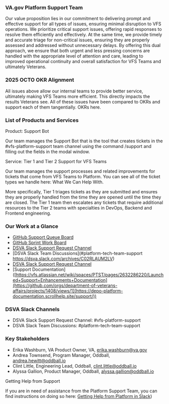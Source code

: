 ### VA.gov Platform Support Team

Our value proposition lies in our commitment to delivering prompt and effective support for all types of issues, ensuring minimal disruption to VFS operations. We prioritize critical support issues, offering rapid responses to resolve them efficiently and effectively. At the same time, we provide timely and accurate triage for non-critical issues, ensuring they are properly assessed and addressed without unnecessary delays. By offering this dual approach, we ensure that both urgent and less pressing concerns are handled with the appropriate level of attention and care, leading to improved operational continuity and overall satisfaction for VFS Teams and ultimately Veterans. 

### 2025 OCTO OKR Alignment
 
All issues above allow our internal teams to provide better service, ultimately making VFS Teams more efficient. This directly impacts the results Veterans see. All of these issues have been compared to OKRs and support each of them tangentially. OKRs here.

### List of Products and Services

Product: Support Bot

Our team manages the Support Bot that is the tool that creates tickets in the #vfs-platform-support team channel using the command /support and filling out the fields in the modal window.

Service: Tier 1 and Tier 2 Support for VFS Teams

Our team manages the support processes and related improvements for tickets that come from VFS Teams to Platform. You can see all of the ticket types we handle here: What We Can Help With. 

More specifically, Tier 1 triages tickets as they are submitted and ensures they are properly handled from the time they are opened until the time they are closed. The Tier 1 team then escalates any tickets that require additional resources to the Tier 2 teams with specialties in DevOps, Backend and Frontend engineering.

### Our Work at a Glance

* [GitHub Support Queue Board]([https://vfs.atlassian.net/wiki/spaces/PTST/pages/2632286220/Launched+Support+Enhancements+Documentation](https://github.com/orgs/department-of-veterans-affairs/projects/1408/views/1))
* [GitHub Sprint Work Board]([https://vfs.atlassian.net/wiki/spaces/PTST/pages/2632286220/Launched+Support+Enhancements+Documentation](https://github.com/orgs/department-of-veterans-affairs/projects/1408/views/1))
* [DSVA Slack Support Request Channel]([https://vfs.atlassian.net/wiki/spaces/PTST/pages/2632286220/Launched+Support+Enhancements+Documentation](https://github.com/orgs/department-of-veterans-affairs/projects/1408/views/1)](https://dsva.slack.com/archives/CBU0KDSB1))
* [DSVA Slack Team Discussions](#platform-tech-team-support https://dsva.slack.com/archives/C02RLAUM2LV)
* [DSVA Slack Support Request Channel]([https://vfs.atlassian.net/wiki/spaces/PTST/pages/2632286220/Launched+Support+Enhancements+Documentation](https://github.com/orgs/department-of-veterans-affairs/projects/1408/views/1](https://depo-platform-documentation.scrollhelp.site/support/))](https://dsva.slack.com/archives/CBU0KDSB1))
* [Support Documentation]([https://vfs.atlassian.net/wiki/spaces/PTST/pages/2632286220/Launched+Support+Enhancements+Documentation](https://github.com/orgs/department-of-veterans-affairs/projects/1408/views/1](https://depo-platform-documentation.scrollhelp.site/support/)) 


### DSVA Slack Channels

* DSVA Slack Support Request Channel: #vfs-platform-support 
* DSVA Slack Team Discussions: #platform-tech-team-support


### Key Stakeholders


* Erika Washburn, VA Product Owner, VA, erika.washburn@va.gov
* Andrea Townsend, Program Manager, Oddball, andrea.hewitt@oddball.io
* Clint Little, Engineering Lead, Oddball, clint.little@oddball.io
* Alyssa Gallion, Product Manager, Oddball, alyssa.gallion@oddball.io

Getting Help from Support

If you are in need of assistance from the Platform Support Team, you can find instructions on doing so here:
[Getting Help from Platform in Slack](https://depo-platform-documentation.scrollhelp.site/support/getting-help-from-the-platform-in-slack))

 

